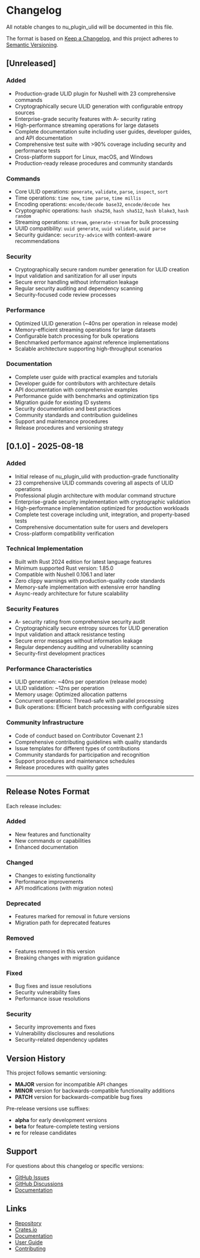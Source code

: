 # Changelog

All notable changes to nu_plugin_ulid will be documented in this file.

The format is based on [Keep a Changelog](https://keepachangelog.com/en/1.0.0/),
and this project adheres to [Semantic Versioning](https://semver.org/spec/v2.0.0.html).

## [Unreleased]

### Added
- Production-grade ULID plugin for Nushell with 23 comprehensive commands
- Cryptographically secure ULID generation with configurable entropy sources
- Enterprise-grade security features with A- security rating
- High-performance streaming operations for large datasets
- Complete documentation suite including user guides, developer guides, and API documentation
- Comprehensive test suite with >90% coverage including security and performance tests
- Cross-platform support for Linux, macOS, and Windows
- Production-ready release procedures and community standards

### Commands
- Core ULID operations: `generate`, `validate`, `parse`, `inspect`, `sort`
- Time operations: `time now`, `time parse`, `time millis`
- Encoding operations: `encode/decode base32`, `encode/decode hex`
- Cryptographic operations: `hash sha256`, `hash sha512`, `hash blake3`, `hash random`
- Streaming operations: `stream`, `generate-stream` for bulk processing
- UUID compatibility: `uuid generate`, `uuid validate`, `uuid parse`
- Security guidance: `security-advice` with context-aware recommendations

### Security
- Cryptographically secure random number generation for ULID creation
- Input validation and sanitization for all user inputs
- Secure error handling without information leakage
- Regular security auditing and dependency scanning
- Security-focused code review processes

### Performance
- Optimized ULID generation (~40ns per operation in release mode)
- Memory-efficient streaming operations for large datasets
- Configurable batch processing for bulk operations
- Benchmarked performance against reference implementations
- Scalable architecture supporting high-throughput scenarios

### Documentation
- Complete user guide with practical examples and tutorials
- Developer guide for contributors with architecture details
- API documentation with comprehensive examples
- Performance guide with benchmarks and optimization tips
- Migration guide for existing ID systems
- Security documentation and best practices
- Community standards and contribution guidelines
- Support and maintenance procedures
- Release procedures and versioning strategy

## [0.1.0] - 2025-08-18

### Added
- Initial release of nu_plugin_ulid with production-grade functionality
- 23 comprehensive ULID commands covering all aspects of ULID operations
- Professional plugin architecture with modular command structure
- Enterprise-grade security implementation with cryptographic validation
- High-performance implementation optimized for production workloads
- Complete test coverage including unit, integration, and property-based tests
- Comprehensive documentation suite for users and developers
- Cross-platform compatibility verification

### Technical Implementation
- Built with Rust 2024 edition for latest language features
- Minimum supported Rust version: 1.85.0
- Compatible with Nushell 0.106.1 and later
- Zero clippy warnings with production-quality code standards
- Memory-safe implementation with extensive error handling
- Async-ready architecture for future scalability

### Security Features
- A- security rating from comprehensive security audit
- Cryptographically secure entropy sources for ULID generation
- Input validation and attack resistance testing
- Secure error messages without information leakage
- Regular dependency auditing and vulnerability scanning
- Security-first development practices

### Performance Characteristics
- ULID generation: ~40ns per operation (release mode)
- ULID validation: ~12ns per operation
- Memory usage: Optimized allocation patterns
- Concurrent operations: Thread-safe with parallel processing
- Bulk operations: Efficient batch processing with configurable sizes

### Community Infrastructure
- Code of conduct based on Contributor Covenant 2.1
- Comprehensive contributing guidelines with quality standards
- Issue templates for different types of contributions
- Community standards for participation and recognition
- Support procedures and maintenance schedules
- Release procedures with quality gates

---

## Release Notes Format

Each release includes:

### Added
- New features and functionality
- New commands or capabilities
- Enhanced documentation

### Changed
- Changes to existing functionality
- Performance improvements
- API modifications (with migration notes)

### Deprecated
- Features marked for removal in future versions
- Migration path for deprecated features

### Removed
- Features removed in this version
- Breaking changes with migration guidance

### Fixed
- Bug fixes and issue resolutions
- Security vulnerability fixes
- Performance issue resolutions

### Security
- Security improvements and fixes
- Vulnerability disclosures and resolutions
- Security-related dependency updates

## Version History

This project follows semantic versioning:
- **MAJOR** version for incompatible API changes
- **MINOR** version for backwards-compatible functionality additions
- **PATCH** version for backwards-compatible bug fixes

Pre-release versions use suffixes:
- **alpha** for early development versions
- **beta** for feature-complete testing versions  
- **rc** for release candidates

## Support

For questions about this changelog or specific versions:
- [GitHub Issues](https://github.com/nushell-works/nu_plugin_ulid/issues)
- [GitHub Discussions](https://github.com/nushell-works/nu_plugin_ulid/discussions)
- [Documentation](https://docs.rs/nw-nu_plugin_ulid)

## Links

- [Repository](https://github.com/nushell-works/nu_plugin_ulid)
- [Crates.io](https://crates.io/crates/nw-nu_plugin_ulid)
- [Documentation](https://docs.rs/nw-nu_plugin_ulid)
- [User Guide](docs/USER_GUIDE.md)
- [Contributing](CONTRIBUTING.md)